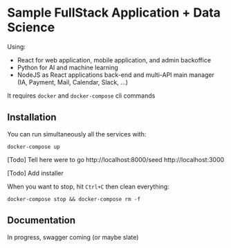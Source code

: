 # Sample FullStack Application + Data Science
Using:
* React for web application, mobile application, and admin backoffice
* Python for AI and machine learning
* NodeJS as React applications back-end and multi-API main manager (IA, Payment, Mail, Calendar, Slack, ...)

It requires ```docker``` and ```docker-compose``` cli commands

## Installation
You can run simultaneously all the services with:
```
docker-compose up
```

[Todo] Tell here were to go http://localhost:8000/seed http://localhost:3000

[Todo] Add installer

When you want to stop, hit ```Ctrl+C``` then clean everything:
```
docker-compose stop && docker-compose rm -f
```

## Documentation
In progress, swagger coming (or maybe slate)
